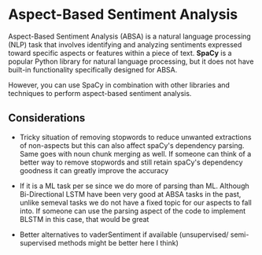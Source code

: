 
# Aspect-Based Sentiment Analysis

Aspect-Based Sentiment Analysis (ABSA) is a natural language processing (NLP) task that involves identifying and analyzing sentiments expressed toward specific aspects or features within a piece of text. 
**SpaCy** is a popular Python library for natural language processing, but it does not have built-in functionality specifically designed for ABSA. 

However, you can use SpaCy in combination with other libraries and techniques to perform aspect-based sentiment analysis.


## Considerations

- Tricky situation of removing stopwords to reduce unwanted extractions of non-aspects but this can also affect spaCy's dependency parsing. 
Same goes with noun chunk merging as well. If someone can think of a better way to remove stopwords and still retain spaCy's dependency goodness it can greatly improve the accuracy

- If it is a ML task per se since we do more of parsing than ML. 
Although Bi-Directional LSTM have been very good at ABSA tasks in the past, unlike semeval tasks we do not have a fixed topic for our aspects to fall into. 
If someone can use the parsing aspect of the code to implement BLSTM in this case, that would be great

- Better alternatives to vaderSentiment if available (unsupervised/ semi-supervised methods might be better here I think)
